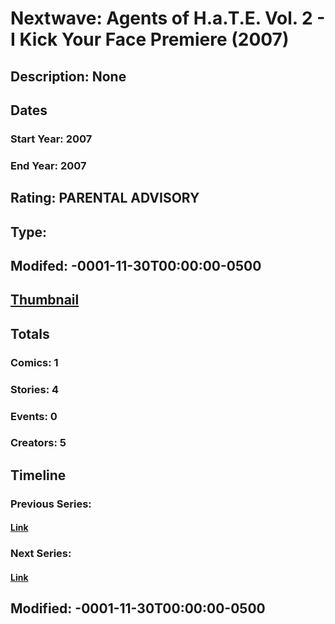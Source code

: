 # Nextwave: Agents of H.a.T.E. Vol. 2 - I Kick Your Face Premiere (2007)
## Description: None
## Dates
### Start Year: 2007
### End Year: 2007
## Rating: PARENTAL ADVISORY
## Type: 
## Modifed: -0001-11-30T00:00:00-0500
## [Thumbnail](http://i.annihil.us/u/prod/marvel/i/mg/5/e0/4bc3522b7b481.jpg)
## Totals
### Comics: 1
### Stories: 4
### Events: 0
### Creators: 5
## Timeline
### Previous Series: 
#### [Link]()
### Next Series: 
#### [Link]()
## Modified: -0001-11-30T00:00:00-0500